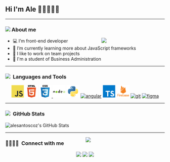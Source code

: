 ## Hi I'm Ale 👋🏽👩🏽‍💻

----

### <img src="https://user-images.githubusercontent.com/116589040/230769649-4359974a-b5eb-4b1b-95ea-5f4ce032b9b3.png" width="30" height="auto"/> About me

<img src="https://user-images.githubusercontent.com/116589040/230763255-39803895-78b3-4273-988e-f6626e5b464d.gif" align="right" width="200" height="auto"/>


- 💻 I’m front-end developer
- 🚀 I’m currently learning more about JavaScript frameworks
- 👯 I like to work on team projects
- 🌱 I'm a student of Business Administration

----

### <img src="https://user-images.githubusercontent.com/116589040/230769892-86eec8c4-edc6-4e4e-96e3-dda9cbacf7b5.png" width="30" height="auto"/> &nbsp;Languages and Tools
<p align="center">
<a href="https://developer.mozilla.org/es/docs/Learn/JavaScript"><img src="https://raw.githubusercontent.com/devicons/devicon/master/icons/javascript/javascript-original.svg" alt="javascript" width="40" height="40"/></a>
<a href="https://www.w3.org/html/"><img src="https://raw.githubusercontent.com/devicons/devicon/master/icons/html5/html5-original-wordmark.svg" alt="html5" width="40" height="40"/></a>
<a href="https://www.w3schools.com/css/"><img src="https://raw.githubusercontent.com/devicons/devicon/master/icons/css3/css3-original-wordmark.svg" alt="css3" width="40" height="40"/> </a>
<a href="https://nodejs.org"><img src="https://raw.githubusercontent.com/devicons/devicon/master/icons/nodejs/nodejs-original-wordmark.svg" alt="nodejs" width="40" height="40"/></a>
<a href="https://www.python.org"><img src="https://raw.githubusercontent.com/devicons/devicon/master/icons/python/python-original.svg" alt="python" width="40" height="40"/></a>
<a href="https://angular.io"><img src="https://angular.io/assets/images/logos/angular/angular.svg" alt="angular" width="40" height="40"/></a>
<a href="https://www.typescriptlang.org/" ><img src="https://raw.githubusercontent.com/devicons/devicon/master/icons/typescript/typescript-original.svg" alt="typescript" width="40" height="40"/></a>
<a href="https://firebase.google.com/"><img src="https://github.com/devicons/devicon/blob/master/icons/firebase/firebase-plain-wordmark.svg" alt="Firebase" width="40" height="40"/></a>
<a href="https://git-scm.com/"><img src="https://www.vectorlogo.zone/logos/git-scm/git-scm-icon.svg" alt="git" width="40" height="40"/></a>
<a href="https://www.figma.com/"><img src="https://www.vectorlogo.zone/logos/figma/figma-icon.svg" alt="figma" width="40" height="40"/></a>
</p>


----

### <img src="https://user-images.githubusercontent.com/116589040/230769744-d73eb81e-ca48-42e6-a1ac-50f07c612ff7.png" width="30" height="auto"/> &nbsp;GitHub Stats

<a><img  alt="alesantoscoz's GitHub Stats" src="https://api.mygitstats.com/svg/116589040" align="center" width="500" height="auto"/></a>

----

<img src=https://user-images.githubusercontent.com/116589040/230768940-7ae4af7c-4f5d-4b02-ac97-4cc3368627cd.gif align="right" width="250" height="auto"/>



### 🫱🏼‍🫲🏽 &nbsp;Connect with me
<p align="center">
<a href="https://www.linkedin.com/in/alesantoscoz/"><img src="https://user-images.githubusercontent.com/116589040/230767426-8b798002-0710-43c0-9dc5-ec511035cffe.png" width="40" height="auto"/></a>
<a href="mailto:ale.santoscoz@gmail.com"><img src="https://user-images.githubusercontent.com/116589040/230767530-7c51a06d-1fc9-4247-894e-395263626a40.png" width="40" height="auto"/></a>
<a href="mailto:ale.santoscoz@hotmail.com"><img src="https://user-images.githubusercontent.com/116589040/230767586-e584fd85-d142-401c-a44c-c8bfa507f019.png" width="40" height="auto"/></a>
</p>




